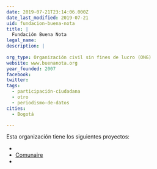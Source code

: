 ```yaml
---
date: 2019-07-21T23:14:06.000Z
date_last_modified: 2019-07-21
uid: fundacion-buena-nota
title: |
  Fundación Buena Nota
legal_name: 
description: |
  
org_type: Organización civil sin fines de lucro (ONG)
website: www.buenanota.org
year_founded: 2007
facebook: 
twitter: 
tags:
  - participación-ciudadana
  - otro
  - periodismo-de-datos
cities: 
  - Bogotá

---
```


Esta organización tiene los siguientes proyectos:

- [](/proyectos/omunaire)
- [Comunaire](/proyectos/comunaire)
- [](/proyectos/planeadores-ciudadanos)
